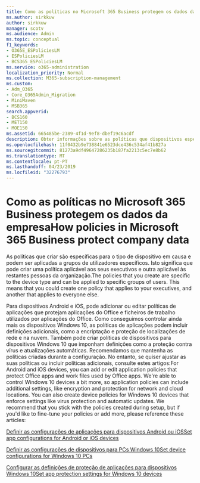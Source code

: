 ```yaml
---
title: Como as políticas no Microsoft 365 Business protegem os dados da empresa
ms.author: sirkkuw
author: sirkkuw
manager: scotv
ms.audience: Admin
ms.topic: conceptual
f1_keywords:
- O365E_ESPoliciesLM
- ESPoliciesLM
- BCS365_ESPoliciesLM
ms.service: o365-administration
localization_priority: Normal
ms.collection: M365-subscription-management
ms.custom:
- Adm_O365
- Core_O365Admin_Migration
- MiniMaven
- MSB365
search.appverid:
- BCS160
- MET150
- MOE150
ms.assetid: 665485be-2389-4f1d-9ef8-dbef19c6acdf
description: Obter informações sobre as políticas que dispositivos específicos e grupos de segurança para proteger os dados da empresa em dispositivos pessoais do utilizador de destino.
ms.openlocfilehash: 11f0432b9e738841e6523dce436c534af41b827a
ms.sourcegitcommit: 81273a9df49647286235b187fa2213c5ec7e8b62
ms.translationtype: MT
ms.contentlocale: pt-PT
ms.lasthandoff: 04/23/2019
ms.locfileid: "32276793"
---
```

# <a name="how-policies-in-microsoft-365-business-protect-company-data"></a><span data-ttu-id="f5c89-103">Como as políticas no Microsoft 365 Business protegem os dados da empresa</span><span class="sxs-lookup"><span data-stu-id="f5c89-103">How policies in Microsoft 365 Business protect company data</span></span>

<span data-ttu-id="f5c89-p101">As políticas que criar são específicas para o tipo de dispositivo em causa e podem ser aplicadas a grupos de utilizadores específicos. Isto significa que pode criar uma política aplicável aos seus executivos e outra aplicável às restantes pessoas da organização.</span><span class="sxs-lookup"><span data-stu-id="f5c89-p101">The policies that you create are specific to the device type and can be applied to specific groups of users. This means that you could create one policy that applies to your executives, and another that applies to everyone else.</span></span>
  
<span data-ttu-id="f5c89-p102">Para dispositivos Android e iOS, pode adicionar ou editar políticas de aplicações que protejam aplicações do Office e ficheiros de trabalho utilizados por aplicações do Office. Como conseguimos controlar ainda mais os dispositivos Windows 10, as políticas de aplicações podem incluir definições adicionais, como a encriptação e proteção de localizações de rede e na nuvem. Também pode criar políticas de dispositivos para dispositivos Windows 10 que imponham definições como a proteção contra vírus e atualizações automáticas. Recomendamos que mantenha as políticas criadas durante a configuração. No entanto, se quiser ajustar as suas políticas ou incluir políticas adicionais, consulte estes artigos:</span><span class="sxs-lookup"><span data-stu-id="f5c89-p102">For Android and iOS devices, you can add or edit application policies that protect Office apps and work files used by Office apps. We're able to control Windows 10 devices a bit more, so application policies can include additional settings, like encryption and protection for network and cloud locations. You can also create device policies for Windows 10 devices that enforce settings like virus protection and automatic updates. We recommend that you stick with the policies created during setup, but if you'd like to fine-tune your policies or add more, please reference these articles:</span></span>
  
[<span data-ttu-id="f5c89-110">Definir as configurações de aplicações para dispositivos Android ou iOS</span><span class="sxs-lookup"><span data-stu-id="f5c89-110">Set app configurations for Android or iOS devices</span></span>](app-protection-settings-for-android-and-ios.md)
  
[<span data-ttu-id="f5c89-111">Definir as configurações de dispositivos para PCs Windows 10</span><span class="sxs-lookup"><span data-stu-id="f5c89-111">Set device configurations for Windows 10 PCs</span></span>](protection-settings-for-windows-10-pcs.md)
  
[<span data-ttu-id="f5c89-112">Configurar as definições de proteção de aplicações para dispositivos Windows 10</span><span class="sxs-lookup"><span data-stu-id="f5c89-112">Set app protection settings for Windows 10 devices</span></span>](protection-settings-for-windows-10-devices.md)
  


